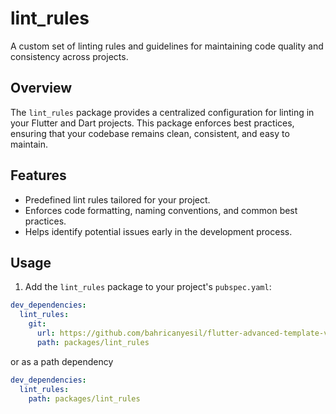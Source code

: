 # lint_rules

A custom set of linting rules and guidelines for maintaining code quality and consistency across projects.

## Overview

The `lint_rules` package provides a centralized configuration for linting in your Flutter and Dart projects. This package enforces best practices, ensuring that your codebase remains clean, consistent, and easy to maintain.

## Features

- Predefined lint rules tailored for your project.
- Enforces code formatting, naming conventions, and common best practices.
- Helps identify potential issues early in the development process.

## Usage

1. Add the `lint_rules` package to your project's `pubspec.yaml`:

  ```yaml
  dev_dependencies:
    lint_rules:
      git:
        url: https://github.com/bahricanyesil/flutter-advanced-template-v2.git
        path: packages/lint_rules
  ```

  or as a path dependency

  ```yaml
  dev_dependencies:
    lint_rules:
      path: packages/lint_rules
  ```
